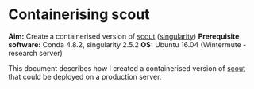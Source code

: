 # Containerising scout

**Aim:** Create a containerised version of [scout](http://www.clinicalgenomics.se/scout/) ([singularity](https://singularity.lbl.gov/))
**Prerequisite software:** Conda 4.8.2, singularity 2.5.2
**OS:** Ubuntu 16.04 (Wintermute - research server)

This document describes how I created a containerised version of [scout](http://www.clinicalgenomics.se/scout/) that could be deployed on a production server.